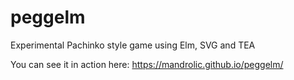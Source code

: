 # peggelm
Experimental Pachinko style game using Elm, SVG and TEA

You can see it in action here:
https://mandrolic.github.io/peggelm/

